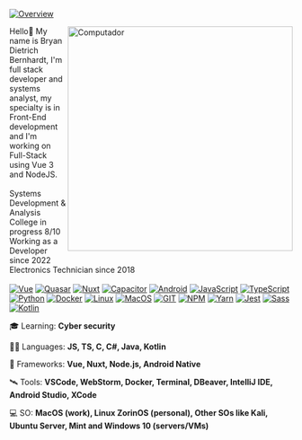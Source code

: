 [![Overview](https://img.shields.io/static/v1?label=Overview&message=bryandbernhardt&color=008dc5&style=for-the-badge&logo=GitHub&labelColor=323330)](https://github.com/bryandbernhardt)
    
<img src="https://raw.githubusercontent.com/MicaelliMedeiros/micaellimedeiros/master/image/computer-illustration.png" min-width="400px" max-width="400px" width="400px" align="right" alt="Computador">

Hello👋 My name is Bryan Dietrich Bernhardt, I'm full stack developer and systems analyst, my specialty is in Front-End development and I'm working on Full-Stack using Vue 3 and NodeJS.</br>
</br>
Systems Development & Analysis College in progress 8/10</br>
Working as a Developer since 2022</br>
Electronics Technician since 2018</br>
</br>
[![Vue](https://img.shields.io/badge/Vue-323330?style=for-the-badge&logo=vue.js&logoColor=008dc5)](https://github.com/bryandbernhardt)
[![Quasar](https://img.shields.io/badge/Quasar-323330?style=for-the-badge&logo=quasar&logoColor=008dc5)](https://github.com/bryandbernhardt)
[![Nuxt](https://img.shields.io/badge/Nuxt-323330?style=for-the-badge&logo=nuxtdotjs&logoColor=008dc5)](https://github.com/bryandbernhardt)
[![Capacitor](https://img.shields.io/badge/capacitor-323330?style=for-the-badge&logo=capacitor&logoColor=008dc5)](https://github.com/bryandbernhardt)
[![Android](https://img.shields.io/badge/android-323330.svg?style=for-the-badge&logo=android&logoColor=008dc5)](https://github.com/bryandbernhardt)
[![JavaScript](https://img.shields.io/badge/JavaScript-323330?style=for-the-badge&logo=javascript&logoColor=008dc5)](https://github.com/bryandbernhardt)
[![TypeScript](https://img.shields.io/badge/TypeScript-323330?style=for-the-badge&logo=typescript&logoColor=008dc5)](https://github.com/bryandbernhardt)
[![Python](https://img.shields.io/badge/Python-323330.svg?style=for-the-badge&logo=Python&logoColor=008dc5)](https://github.com/bryandbernhardt)
[![Docker](https://img.shields.io/badge/Docker-323330?style=for-the-badge&logo=docker&logoColor=008dc5)](https://github.com/bryandbernhardt)
[![Linux](https://img.shields.io/badge/Linux-323330.svg?style=for-the-badge&logo=linux&logoColor=008dc5)](https://github.com/bryandbernhardt)
[![MacOS](https://img.shields.io/badge/Mac%20OS-323330?style=for-the-badge&logo=apple&logoColor=008dc5)](https://github.com/bryandbernhardt)
[![GIT](https://img.shields.io/badge/GIT-323330.svg?style=for-the-badge&logo=git&logoColor=008dc5)](https://github.com/bryandbernhardt)
[![NPM](https://img.shields.io/badge/NPM-323330.svg?style=for-the-badge&logo=npm&logoColor=008dc5)](https://github.com/bryandbernhardt)
[![Yarn](https://img.shields.io/badge/yarn-323330.svg?style=for-the-badge&logo=yarn&logoColor=008dc5)](https://github.com/bryandbernhardt)
[![Jest](https://img.shields.io/badge/jest-323330?style=for-the-badge&logo=jest&logoColor=008dc5)](https://github.com/bryandbernhardt)
[![Sass](https://img.shields.io/badge/SASS-323330.svg?style=for-the-badge&logo=SASS&logoColor=008dc5)](https://github.com/bryandbernhardt)
[![Kotlin](https://img.shields.io/badge/kotlin-323330.svg?style=for-the-badge&logo=kotlin&logoColor=008dc5)](https://github.com/bryandbernhardt)

🎓 Learning: **Cyber security**

🧑‍🚀 Languages: **JS, TS, C, C#, Java, Kotlin**

🚀 Frameworks: **Vue, Nuxt, Node.js, Android Native**

🛰️ Tools: **VSCode, WebStorm, Docker, Terminal, DBeaver, IntelliJ IDE, Android Studio, XCode**

💻 SO: **MacOS (work), Linux ZorinOS (personal), Other SOs like Kali, Ubuntu Server, Mint and Windows 10 (servers/VMs)**
